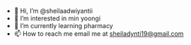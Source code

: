 - 👋 Hi, I’m @sheilaadwiyantii
- 👀 I’m interested in min yoongi
- 🌱 I’m currently learning pharmacy 
- 📫 How to reach me email me at sheiladynti19@gmail.com

<!---
sheilaadwiyantii/sheilaadwiyantii is a ✨ special ✨ repository because its `README.md` (this file) appears on your GitHub profile.
You can click the Preview link to take a look at your changes.
--->
